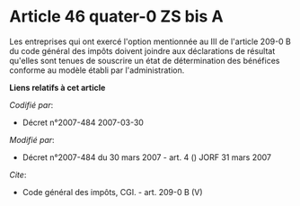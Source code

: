 # Article 46 quater-0 ZS bis A

Les entreprises qui ont exercé l'option mentionnée au III de l'article 209-0 B du code général des impôts doivent joindre aux
déclarations de résultat qu'elles sont tenues de souscrire un état de détermination des bénéfices conforme au modèle établi
par l'administration.

**Liens relatifs à cet article**

_Codifié par_:

  - Décret n°2007-484 2007-03-30

_Modifié par_:

  - Décret n°2007-484 du 30 mars 2007 - art. 4 () JORF 31 mars 2007

_Cite_:

  - Code général des impôts, CGI. - art. 209-0 B (V)
